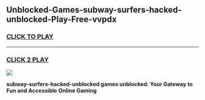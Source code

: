 
## Unblocked-Games-subway-surfers-hacked-unblocked-Play-Free-vvpdx
<h3>
<a href="https://premium76.site?title=subway-surfers-hacked-unblocked&ref=21A">CLICK TO PLAY</a></h3>
<hr>

<h3>
<a href="https://premium76.site?title=subway-surfers-hacked-unblocked&ref=21A">CLICK 2 PLAY</a>
  
</h3>

<a href="https://premium76.site?title=subway-surfers-hacked-unblocked&ref=21A"><img src="https://clearcache.store/games.png"></a>


**subway-surfers-hacked-unblocked games unblocked: Your Gateway to Fun and Accessible Online Gaming**
